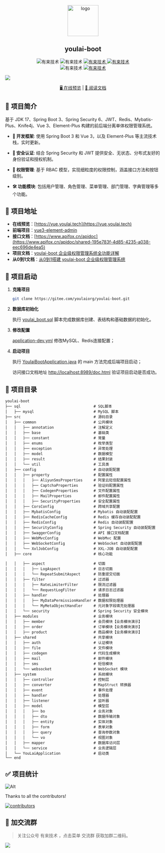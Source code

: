 <div align="center">
   <img alt="logo" width="100" height="100" src="https://foruda.gitee.com/images/1733417239320800627/3c5290fe_716974.png">
   <h2>youlai-boot</h2>
   <img alt="有来技术" src="https://img.shields.io/badge/Java -17-brightgreen.svg"/>
   <img alt="有来技术" src="https://img.shields.io/badge/SpringBoot-3.3.6-green.svg"/>
   <a href="https://gitee.com/youlaiorg/youlai-boot" target="_blank">
     <img alt="有来技术" src="https://gitee.com/youlaiorg/youlai-boot/badge/star.svg"/>
   </a>     
   <a href="https://github.com/haoxianrui" target="_blank">
     <img alt="有来技术" src="https://img.shields.io/github/stars/haoxianrui/youlai-boot.svg?style=social&label=Stars"/>
   </a>
   <br/>
   <img alt="有来技术" src="https://img.shields.io/badge/license-Apache%20License%202.0-blue.svg"/>
   <a href="https://gitee.com/youlaiorg" target="_blank">
     <img alt="有来技术" src="https://img.shields.io/badge/Author-有来开源组织-orange.svg"/>
   </a>
</div>

![](https://raw.gitmirror.com/youlaitech/image/main/docs/rainbow.png)

<div align="center">
  <a target="_blank" href="https://vue.youlai.tech/">🖥️ 在线预览</a> |  <a target="_blank" href="https://youlai.blog.csdn.net/article/details/145178880">📑 阅读文档</a> 
</div>

## 📢 项目简介

基于 JDK 17、Spring Boot 3、Spring Security 6、JWT、Redis、Mybatis-Plus、Knife4j、Vue 3、Element-Plus 构建的前后端分离单体权限管理系统。

- **🚀 开发框架**: 使用 Spring Boot 3 和 Vue 3，以及 Element-Plus 等主流技术栈，实时更新。

- **🔐 安全认证**: 结合 Spring Security 和 JWT 提供安全、无状态、分布式友好的身份验证和授权机制。

- **🔑 权限管理**: 基于 RBAC 模型，实现细粒度的权限控制，涵盖接口方法和按钮级别。

- **🛠️ 功能模块**: 包括用户管理、角色管理、菜单管理、部门管理、字典管理等多个功能。

## 🌈 项目地址

- **在线预览**：[https://vue.youlai.tech](https://vue.youlai.tech)
- **前端项目**：[vue3-element-admin](https://gitee.com/youlaiorg/vue3-element-admin)
- **接口文档**：[https://www.apifox.cn/apidoc](https://www.apifox.cn/apidoc/shared-195e783f-4d85-4235-a038-eec696de4ea5)
- **项目文档**：[youlai-boot 企业级权限管理系统全功能详解](https://youlai.blog.csdn.net/article/details/145178880)
- **从0到1文档**：[从0到1搭建 youlai-boot 企业级权限管理系统](https://youlai.blog.csdn.net/article/details/145177011)

## 🚀 项目启动

1. **克隆项目**

   ```bash
   git clone https://gitee.com/youlaiorg/youlai-boot.git
   ```

2. **数据库初始化**

   执行 [youlai_boot.sql](sql/mysql/youlai_boot.sql) 脚本完成数据库创建、表结构和基础数据的初始化。

3. **修改配置**

   [application-dev.yml](src/main/resources/application-dev.yml) 修改MySQL、Redis连接配置；

4. **启动项目**

   执行 [YoulaiBootApplication.java](src/main/java/com/youlai/boot/YoulaiBootApplication.java) 的 main 方法完成后端项目启动；

   访问接口文档地址 [http://localhost:8989/doc.html](http://localhost:8989/doc.html) 验证项目启动是否成功。

## 📁 项目目录

```
youlai-boot
├── sql                                 # SQL脚本
│   ├── mysql                           # MySQL 脚本
├── src                                 # 源码目录
│   ├── common                          # 公共模块
│   │   ├── annotation                  # 注解定义
│   │   ├── base                        # 基础类
│   │   ├── constant                    # 常量
│   │   ├── enums                       # 枚举类型
│   │   ├── exception                   # 异常处理
│   │   ├── model                       # 数据模型
│   │   ├── result                      # 结果封装
│   │   └── util                        # 工具类
│   ├── config                          # 自动装配配置
│   │   ├── property                    # 配置属性
│   │   │   ├── AliyunSmsProperties     # 阿里云短信配置属性
│   │   │   ├── CaptchaProperties       # 验证码配置属性
│   │   │   ├── CodegenProperties       # 文件配置属性
│   │   │   ├── MailProperties          # 邮件配置属性
│   │   │   ├── SecurityProperties      # 安全配置属性
│   │   ├── CorsConfig                  # 跨域共享配置
│   │   ├── MybatisConfig               # Mybatis 自动装配配置
│   │   ├── RedisCacheConfig            # Redis 缓存自动装配配置
│   │   ├── RedisConfig                 # Redis 自动装配配置
│   │   ├── SecurityConfig              # Spring Security 自动装配配置
│   │   ├── SwaggerConfig               # API 接口文档配置
│   │   ├── WebMvcConfig                # WebMvc 配置
│   │   ├── WebSocketConfig             # WebSocket 自动装配配置
│   │   └── XxlJobConfig                # XXL-JOB 自动装配配置
│   ├── core                            # 核心功能

│   │   ├── aspect                      # 切面
│   │   │   ├── LogAspect               # 日志切面
│   │   │   └── RepeatSubmitAspect      # 防重提交切面
│   │   ├── filter                      # 过滤器
│   │   │   ├── RateLimiterFilter       # 限流过滤器
│   │   │   └── RequestLogFilter        # 请求日志过滤器
│   │   ├── handler                     # 处理器
│   │   │   ├── MyDataPermissionHandler # 数据权限处理器
│   │   │   └── MyMetaObjectHandler     # 元对象字段填充处理器
│   │   └── security                    # Spring Security 安全模块
│   ├── modules                         # 业务模块
│   │   ├── member                      # 会员模块【业务模块演示】
│   │   ├── order                       # 订单模块【业务模块演示】
│   │   ├── product                     # 商品模块【业务模块演示】
│   ├── shared                          # 共享模块
│   │   ├── auth                        # 认证模块
│   │   ├── file                        # 文件模块
│   │   ├── codegen                     # 代码生成模块
│   │   ├── mail                        # 邮件模块
│   │   ├── sms                         # 短信模块
│   │   └── websocket                   # WebSocket 模块
│   ├── system                          # 系统模块
│   │   ├── controller                  # 控制层
│   │   ├── converter                   # MapStruct 转换器
│   │   ├── event                       # 事件处理
│   │   ├── handler                     # 处理器
│   │   ├── listener                    # 监听器
│   │   ├── model                       # 模型层
│   │   │   ├── bo                      # 业务对象
│   │   │   ├── dto                     # 数据传输对象
│   │   │   ├── entity                  # 实体对象
│   │   │   ├── form                    # 表单对象
│   │   │   ├── query                   # 查询参数对象
│   │   │   └── vo                      # 视图对象
│   │   ├── mapper                      # 数据库访问层
│   │   └── service                     # 业务逻辑层
│   └── YouLaiApplication               # 启动类
└── end                             
```

## ✅ 项目统计

![Alt](https://repobeats.axiom.co/api/embed/544c5c0b5b3611a6c4d5ef0faa243a9066b89659.svg "Repobeats analytics image")

Thanks to all the contributors!

[![contributors](https://contrib.rocks/image?repo=haoxianrui/youlai-boot)](https://github.com/haoxianrui/youlai-boot/graphs/contributors)

## 💖 加交流群

> 关注公众号 有来技术 ，点击菜单 交流群 获取加群二维码。

![](https://foruda.gitee.com/images/1737108820762592766/3390ed0d_716974.png)


